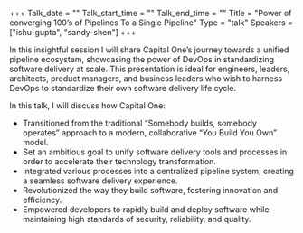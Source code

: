 +++
Talk_date = ""
Talk_start_time = ""
Talk_end_time = ""
Title = "Power of converging 100’s of Pipelines To a Single Pipeline"
Type = "talk"
Speakers = ["ishu-gupta", "sandy-shen"]
+++

In this insightful session I will share Capital One’s journey towards a unified pipeline ecosystem, showcasing the power of DevOps in standardizing software delivery at scale. This presentation is ideal for engineers, leaders, architects, product managers, and business leaders who wish to harness DevOps to standardize their own software delivery life cycle. 

In this talk, I will discuss how Capital One: 
* Transitioned from the traditional “Somebody builds, somebody operates” approach to a modern, collaborative “You Build You Own” model. 
* Set an ambitious goal to unify software delivery tools and processes in order to accelerate their technology transformation. 
* Integrated various processes into a centralized pipeline system, creating a seamless software delivery experience. 
* Revolutionized the way they build software, fostering innovation and efficiency. 
* Empowered developers to rapidly build and deploy software while maintaining high standards of security, reliability, and quality.
